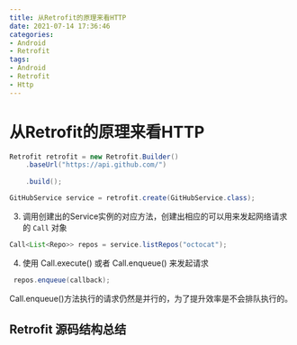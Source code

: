 ```yaml
---
title: 从Retrofit的原理来看HTTP
date: 2021-07-14 17:36:46
categories:
- Android
- Retrofit
tags:
- Android
- Retrofit
- Http
---
```


# 从Retrofit的原理来看HTTP

```java
Retrofit retrofit = new Retrofit.Builder()
    .baseUrl("https://api.github.com/")
  	
    .build();

GitHubService service = retrofit.create(GitHubService.class);
```

3. 调用创建出的Service实例的对应方法，创建出相应的可以用来发起网络请求的 `Call` 对象

```java
Call<List<Repo>> repos = service.listRepos("octocat");
```

4. 使用 Call.execute() 或者 Call.enqueue() 来发起请求

```java
 repos.enqueue(callback);
```

Call.enqueue()方法执行的请求仍然是并行的，为了提升效率是不会排队执行的。 

## Retrofit 源码结构总结

